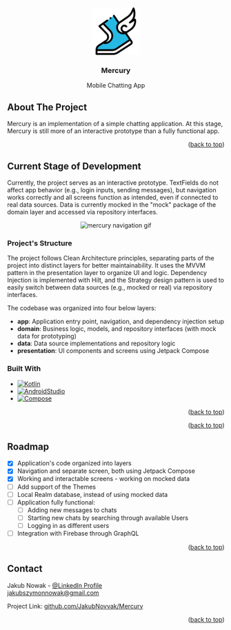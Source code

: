 <div id="readme-top"></div>

<br />
<div align="center" style="text-align: center;">
  <a href="https://github.com/JakubNovvak/Mercury">
    <img src="docs/mercury_logo.png" alt="Logo" width="110" height="110">
  </a>

  <h3 align="center">Mercury</h3>

  <p align="center">
    Mobile Chatting App
    <br />
    
</div>

## About The Project
Mercury is an implementation of a simple chatting application. At this stage, Mercury is still more of an interactive prototype than a fully functional app.

<p align="right">(<a href="#readme-top">back to top</a>)</p>

## Current Stage of Development
Currently, the project serves as an interactive prototype. TextFields do not affect app behavior (e.g., login inputs, sending messages), but navigation works correctly and all screens function as intended, even if connected to real data sources. Data is currently mocked in the "mock" package of the domain layer and accessed via repository interfaces. 
<div align="center" style="text-align: center;">
    <img src="docs/mercury_navigation.gif" alt="mercury navigation gif" width="250"/>
</div>

### Project's Structure
The project follows Clean Architecture principles, separating parts of the project into distinct layers for better maintainability. It uses the MVVM pattern in the presentation layer to organize UI and logic. Dependency Injection is implemented with Hilt, and the Strategy design pattern is used to easily switch between data sources (e.g., mocked or real) via repository interfaces. 

The codebase was organized into four below layers:
- **app**: Application entry point, navigation, and dependency injection setup
- **domain**: Business logic, models, and repository interfaces (with mock data for prototyping)
- **data**: Data source implementations and repository logic
- **presentation**: UI components and screens using Jetpack Compose

### Built With
* [![Kotlin][Kotlin]][Kotlin-url]
* [![AndroidStudio][AndroidStudio]][AndroidStudio-url]
* [![Compose][Compose]][Compose-url]

<p align="right">(<a href="#readme-top">back to top</a>)</p>

<p align="right">(<a href="#readme-top">back to top</a>)</p>

## Roadmap

- [x] Application's code organized into layers
- [x] Navigation and separate screen, both using Jetpack Compose
- [x] Working and interactable screens - working on mocked data
- [ ] Add support of the Themes
- [ ] Local Realm database, instead of using mocked data
- [ ] Application fully functional:
  - [ ] Adding new messages to chats
  - [ ] Starting new chats by searching through available Users
  - [ ] Logging in as different users 
- [ ] Integration with Firebase through GraphQL

<p align="right">(<a href="#readme-top">back to top</a>)</p>

## Contact

Jakub Nowak - [@LinkedIn Profile](https://www.linkedin.com/in/jakub-nowak-a245312b7/)
<br/> jakubszymonnowak@gmail.com

Project Link: [github.com/JakubNovvak/Mercury](https://github.com/JakubNovvak/Mercury)

<p align="right">(<a href="#readme-top">back to top</a>)</p>


[AndroidStudio]: https://img.shields.io/badge/Android%20Studio-Narwhal%203-green?style=for-the-badge&logo=androidstudio&logoColor=white&labelColor=006400
[AndroidStudio-url]: https://developer.android.com/studio

[Kotlin]: https://img.shields.io/badge/Kotlin-2.0.21-darkviolet?style=for-the-badge&logo=kotlin&logoColor=white&labelColor=4B0082
[Kotlin-url]: https://kotlinlang.org/

[Compose]: https://img.shields.io/badge/Jetpack%20Compose-2024.09.00-blue?style=for-the-badge&logo=jetpackcompose&logoColor=white&labelColor=1A237E
[Compose-url]: https://developer.android.com/jetpack/compose